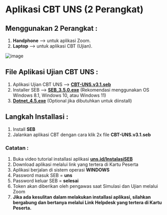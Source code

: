 # Aplikasi CBT UNS (2 Perangkat)

## Menggunakan 2 Perangkat :
1.  **Handphone** --> untuk aplikasi Zoom.
2. **Laptop** --> untuk aplikasi CBT (Ujian).

![image](https://user-images.githubusercontent.com/15359262/173980129-5f510747-23a8-4b92-90fc-0b08d9c6caa3.png)

## File Aplikasi Ujian CBT UNS :

1. Aplikasi Ujian CBT UNS --> **[CBT-UNS.v3.1.seb](https://github.com/muhammadnahar/cbt-uns2/releases/download/file-cbt2/CBT-UNS.v3.1.seb)**
2. Installer SEB --> **[SEB_3.5.0.exe](https://github.com/muhammadnahar/cbt-uns2/releases/download/file-cbt2/SEB_3.5.0.exe)** (Rekomendasi menggunakan OS Windows 8.1, Windows 10, atau Windows 11)
3. **[Dotnet_4.5.exe](https://github.com/muhammadnahar/cbt-uns2/releases/download/file-cbt2/dotnet_4.5.exe)** (Optional jika dibutuhkan untuk diinstall)


## Langkah Installasi :

1. Install **SEB**
2. Jalankan aplikasi CBT dengan cara klik 2x file **CBT-UNS.v3.1.seb**

### Catatan :

1. Buka video tutorial installasi aplikasi **[uns.id/InstalasiSEB](http://uns.id/InstalasiSEB)**
2. Download aplikasi melalui link yang tertera di Kartu Peserta
3. Aplikasi berjalan di sistem operasi **WINDOWS**
4. Password masuk SEB = **uns**
5. Password keluar SEB = **selesai**
6. Token akan diberikan oleh pengawas saat Simulasi dan Ujian melalui Zoom
7. **Jika ada kesulitan dalam melakukan installasi aplikasi, silahkan bergabung dan bertanya melalui Link Helpdesk yang tertera di Kartu Peserta.**
